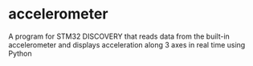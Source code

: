 # accelerometer
A program for STM32 DISCOVERY that reads data from the built-in accelerometer and displays acceleration along 3 axes in real time using Python
